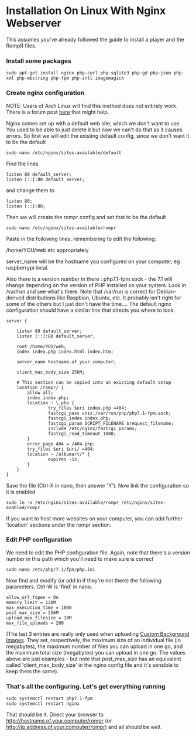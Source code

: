 # Installation On Linux With Nginx Webserver

This assumes you've already followed the guide to install a player and the RompЯ files.

### Install some packages

    sudo apt-get install nginx php-curl php-sqlite3 php-gd php-json php-xml php-mbstring php-fpm php-intl imagemagick


### Create nginx configuration

NOTE: Users of Arch Linux will find this method does not entirely work. There is a forum post [here](https://gitq.com/fatg3erman/RompR/topics/59/problem-with-database-connection-on-archlinux) that might help.

Nginx comes set up with a default web site, which we don't want to use. You used to be able to just delete it but now we can't do that as it causes errors. So first we will edit the existing default config, since we don't want it to be the default

    sudo nano /etc/nginx/sites-available/default

Find the lines

    listen 80 default_server;
    listen [::]:80 default_server;

and change them to

    listen 80;
    listen [::]:80;

Then we will create the rompr config and set that to be the default

    sudo nano /etc/nginx/sites-available/rompr

Paste in the following lines, remembering to edit the following:

/home/YOU/web etc appropriately

server_name will be the hostname you configured on your computer, eg raspberrypi.local.

Also there is a version number in there : php7.1-fpm.sock - the 7.1 will change depending on the version of PHP installed on your system. Look in /var/run and see what's there. Note that /var/run is correct for Debian-derived distributions like Raspbian, Ubuntu, etc. It probably isn't right for some of the others but I just don't have the time.... The default nginx configuration should have a similar line that directs you where to look.

    server {

        listen 80 default_server;
        listen [::]:80 default_server;

        root /home/YOU/web;
        index index.php index.html index.htm;

        server_name hostname.of.your.computer;

        client_max_body_size 256M;

        # This section can be copied into an existing default setup
        location /rompr/ {
            allow all;
            index index.php;
            location ~ \.php {
                    try_files $uri index.php =404;
                    fastcgi_pass unix:/var/run/php/php7.1-fpm.sock;
                    fastcgi_index index.php;
                    fastcgi_param SCRIPT_FILENAME $request_filename;
                    include /etc/nginx/fastcgi_params;
                    fastcgi_read_timeout 1800;
            }
            error_page 404 = /404.php;
            try_files $uri $uri/ =404;
            location ~ /albumart/* {
                    expires -1s;
            }
        }
    }

Save the file (Ctrl-X in nano, then answer 'Y'). Now link the configuration so it is enabled

    sudo ln -s /etc/nginx/sites-available/rompr /etc/nginx/sites-enabled/rompr


If you want to host more websites on your computer, you can add further 'location' sections under the rompr section.

### Edit PHP configuration

We need to edit the PHP configuration file. Again, note that there's a version number in this path which you'll need to make sure is correct

    sudo nano /etc/php/7.1/fpm/php.ini

Now find and modify (or add in if they're not there) the following parameters. Ctrl-W is 'find' in nano.

    allow_url_fopen = On
    memory_limit = 128M
    max_execution_time = 1800
    post_max_size = 256M
    upload_max_filesize = 10M
    max_file_uploads = 200

(The last 3 entries are really only used when uploading [Custom Background Images](/RompR/Theming). They set, respectively, the maximum size of an individual file (in megabytes), the maximum number of files you can upload in one go, and the maximum total size (megabytes) you can upload in one go. The values above are just examples - but note that post_max_size has an equivalent called 'client_max_body_size' in the nginx config file and it's sensible to keep them the same).

### That's all the configuring. Let's get everything running

    sudo systemctl restart php7.1-fpm
    sudo systemctl restart nginx

That should be it. Direct your browser to http://hostname.of.your.computer/rompr (or http://ip.address.of.your.computer/rompr) and all should be well.
